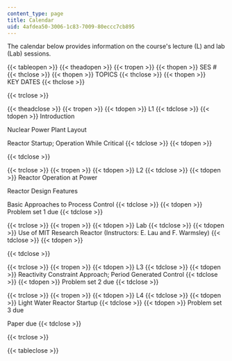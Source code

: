 ```yaml
---
content_type: page
title: Calendar
uid: 4afdea50-3006-1c83-7009-80eccc7cb895
---
```


The calendar below provides information on the course's lecture (L) and lab (Lab) sessions.

{{< tableopen >}}
{{< theadopen >}}
{{< tropen >}}
{{< thopen >}}
SES #
{{< thclose >}}
{{< thopen >}}
TOPICS
{{< thclose >}}
{{< thopen >}}
KEY DATES
{{< thclose >}}

{{< trclose >}}

{{< theadclose >}}
{{< tropen >}}
{{< tdopen >}}
L1
{{< tdclose >}}
{{< tdopen >}}
Introduction  
  
Nuclear Power Plant Layout  
  
Reactor Startup; Operation While Critical
{{< tdclose >}}
{{< tdopen >}}

{{< tdclose >}}

{{< trclose >}}
{{< tropen >}}
{{< tdopen >}}
L2
{{< tdclose >}}
{{< tdopen >}}
Reactor Operation at Power  
  
Reactor Design Features  
  
Basic Approaches to Process Control
{{< tdclose >}}
{{< tdopen >}}
Problem set 1 due
{{< tdclose >}}

{{< trclose >}}
{{< tropen >}}
{{< tdopen >}}
Lab
{{< tdclose >}}
{{< tdopen >}}
Use of MIT Research Reactor (Instructors: E. Lau and F. Warmsley)
{{< tdclose >}}
{{< tdopen >}}

{{< tdclose >}}

{{< trclose >}}
{{< tropen >}}
{{< tdopen >}}
L3
{{< tdclose >}}
{{< tdopen >}}
Reactivity Constraint Approach; Period Generated Control
{{< tdclose >}}
{{< tdopen >}}
Problem set 2 due
{{< tdclose >}}

{{< trclose >}}
{{< tropen >}}
{{< tdopen >}}
L4
{{< tdclose >}}
{{< tdopen >}}
Light Water Reactor Startup
{{< tdclose >}}
{{< tdopen >}}
Problem set 3 due  
  
Paper due
{{< tdclose >}}

{{< trclose >}}

{{< tableclose >}}